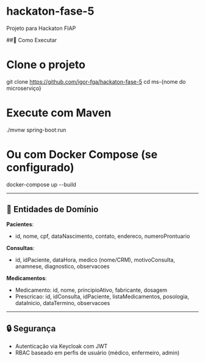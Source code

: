 # hackaton-fase-5
Projeto para Hackaton FIAP

##🧪 Como Executar

# Clone o projeto
git clone https://github.com/igor-fga/hackaton-fase-5
cd ms-{nome do microserviço}


# Execute com Maven
./mvnw spring-boot:run

# Ou com Docker Compose (se configurado)
docker-compose up --build

---

## 🧩 Entidades de Domínio

**Pacientes**:
- id, nome, cpf, dataNascimento, contato, endereco, numeroProntuario

**Consultas**:
- id, idPaciente, dataHora, medico (nome/CRM), motivoConsulta, anamnese, diagnostico, observacoes

**Medicamentos**:
- Medicamento: id, nome, principioAtivo, fabricante, dosagem
- Prescricao: id, idConsulta, idPaciente, listaMedicamentos, posologia, dataInicio, dataTermino, observacoes

---


## 🔒 Segurança

- Autenticação via Keycloak com JWT
- RBAC baseado em perfis de usuário (médico, enfermeiro, admin)

